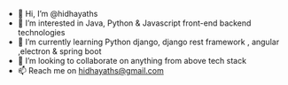 - 👋 Hi, I’m @hidhayaths
- 👀 I’m interested in Java, Python & Javascript front-end backend technologies
- 🌱 I’m currently learning Python django, django rest framework , angular ,electron & spring boot 
- 💞️ I’m looking to collaborate on anything from above tech stack
- 📫 Reach me on hidhayaths@gmail.com
